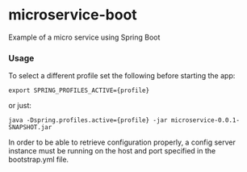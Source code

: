 # microservice-boot
Example of a micro service using Spring Boot

### Usage

To select a different profile set the following before starting the app:

``
export SPRING_PROFILES_ACTIVE={profile}
``

or just:

``
java -Dspring.profiles.active={profile} -jar microservice-0.0.1-SNAPSHOT.jar
``


In order to be able to retrieve configuration properly, a config
server instance must be running on the host and port specified in the bootstrap.yml file.


